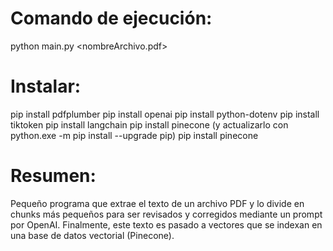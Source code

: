 # Comando de ejecución: 
python main.py <nombreArchivo.pdf>

# Instalar: 
pip install pdfplumber
pip install openai
pip install python-dotenv
pip install tiktoken
pip install langchain
pip install pinecone (y actualizarlo con python.exe -m pip install --upgrade pip)
pip install pinecone

# Resumen:
Pequeño programa que extrae el texto de un archivo PDF y lo divide en chunks más pequeños para ser revisados y corregidos mediante un prompt por OpenAI. Finalmente, este texto es pasado a vectores que se indexan en una base de datos vectorial (Pinecone). 
